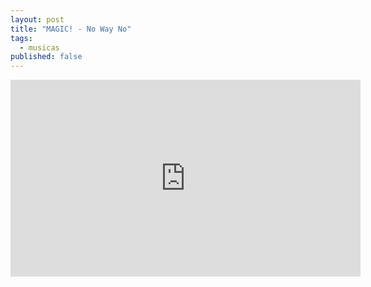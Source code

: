 ```yaml
---
layout: post
title: "MAGIC! - No Way No"
tags:
  - musicas
published: false
---
```


<iframe width="560" height="315" src="https://www.youtube.com/embed/HdobynnfKQE" frameborder="0" allowfullscreen></iframe>
